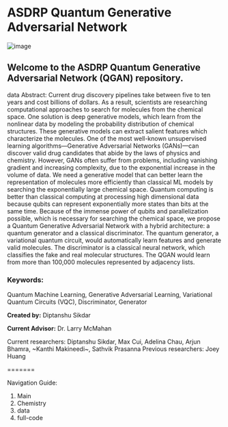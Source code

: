 # ASDRP Quantum Generative Adversarial Network

![image](https://user-images.githubusercontent.com/69136009/136667976-293df844-9489-45c4-ad11-dee2fde80661.png)

## Welcome to the ASDRP Quantum Generative Adversarial Network (QGAN) repository. 

data
Abstract: 
    Current drug discovery pipelines take between five to ten years and cost billions of dollars. As a result, scientists are researching computational approaches to search for molecules from the chemical space. One solution is deep generative models, which learn from the nonlinear data by modeling the probability distribution of chemical structures. These generative models can extract salient features which characterize the molecules. One of the most well-known unsupervised learning algorithms––Generative Adversarial Networks (GANs)––can discover valid drug candidates that abide by the laws of physics and chemistry. However, GANs often suffer from problems, including vanishing gradient and increasing complexity, due to the exponential increase in the volume of data. 
    We need a generative model that can better learn the representation of molecules more efficiently than classical ML models by searching the exponentially large chemical space. Quantum computing is better than classical computing at processing high dimensional data because qubits can represent exponentially more states than bits at the same time. Because of the immense power of qubits and parallelization possible, which is necessary for searching the chemical space, we propose a Quantum Generative Adversarial Network with a hybrid architecture: a quantum generator and a classical discriminator. The quantum generator, a variational quantum circuit, would automatically learn features and generate valid molecules. The discriminator is a classical neural network, which classifies the fake and real molecular structures. The QGAN would learn from more than 100,000 molecules represented by adjacency lists.


### Keywords:
Quantum Machine Learning, Generative Adversarial Learning, Variational Quantum Circuits (VQC), Discriminator, Generator

**Created by:** Diptanshu Sikdar

**Current Advisor:** Dr. Larry McMahan


Current researchers: Diptanshu Sikdar, Max Cui, Adelina Chau, Arjun Bhamra, ~Kanthi Makineedi~, Sathvik Prasanna
Previous researchers: Joey Huang

=======

Navigation Guide:
1. Main 
2. Chemistry <branch>
3. data <branch>
4. full-code <branch>
